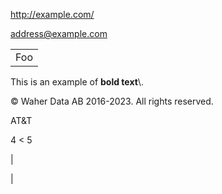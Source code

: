 ﻿<http://example.com/>

<address@example.com>

<table>
    <tr>
        <td>Foo</td>
    </tr>
</table>
This is an example of <b>bold text</b>\.

© Waher Data AB 2016\-2023\. All rights reserved\.

AT\&T

4 \< 5

&#124;

&#124;

